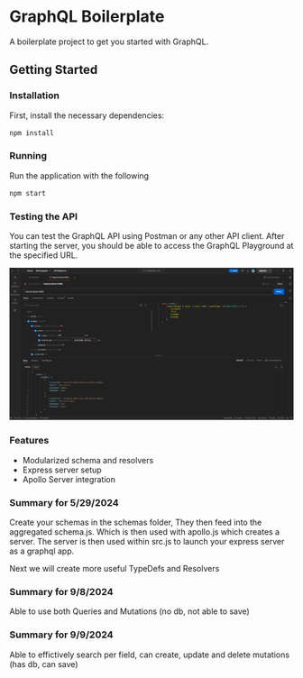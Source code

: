 # GraphQL Boilerplate

A boilerplate project to get you started with GraphQL.

## Getting Started

### Installation

First, install the necessary dependencies:

```bash
npm install
```

### Running

Run the application with the following

```bash
npm start
```

### Testing the API

You can test the GraphQL API using Postman or any other API client. After starting the server, you should be able to access the GraphQL Playground at the specified URL.

![Alt text](p1.png)

### Features

- Modularized schema and resolvers
- Express server setup
- Apollo Server integration

### Summary for 5/29/2024
Create your schemas in the schemas folder, 
They then feed into the aggregated schema.js. 
Which is then used with apollo.js which creates a server.
The server is then used within src.js to launch your express server as a graphql app.

Next we will create more useful TypeDefs and Resolvers

### Summary for 9/8/2024
Able to use both Queries and Mutations (no db, not able to save)

### Summary for 9/9/2024
Able to effictively search per field, can create, update and delete mutations (has db, can save)

